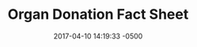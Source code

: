 ---
layout: item
category: item
my_id: "#0082"
loc: "082000"
title: "Organ Donation Fact Sheet"
permalink: /organ-donation-fact-sheet/
store: true

date: 2017-04-10 14:19:33 -0500

front-pic: organ-donation-fact-sheet-front.jpg
social-pic: organ-donation-fact-sheet-social.jpg
pdf: organ-donation-fact-sheet.pdf

issues: Euthanasia
type: Fact Sheet
target-age: Teens, Young Adults, Adults
target-audience: Church Groups, College Students, High School Students, Youth Group
language: English

comment: true
share: true
no-description: true
---